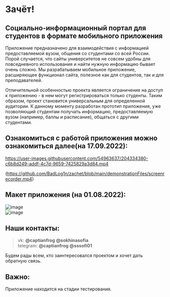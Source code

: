 # Зачёт!
## Социально-информационный портал для студентов в формате мобильного приложения  

Приложение предназначено для взаимодействия с информацией предоставляемой вузом, общения со студентами со всей России.  
Порой случается, что сайты университетов не совсем удобны для повседневного использования и найти нужную информацию бывает очень сложно. Мы разрабатываем мобильное приложение, расширяющее функционал сайта, полезное как для студентов, так и для преподавателей.   

Отличительной особенностью проекта является ограничение на доступ к приложению - в нем могут регистрироваться только студенты. Таким образом, проект становится универсальным для определенной аудитории. К данному моменту разработан прототип приложения, уже позволяющий студентам получать информацию, предоставляемую вузом (например, баллы и расписание), общаться с другими студентами.  

## Ознакомиться с работой приложения можно ознакомиться далее(на 17.09.2022):  

https://user-images.githubusercontent.com/54963637/204334380-c6b8d249-addf-4c7d-9659-7425829a3d84.mp4
  
(https://github.com/BadLog1n/zachet/blob/main/demonstrationFiles/screenrecorder.mp4)

## Макет приложения (на 01.08.2022):  
![image](https://github.com/BadLog1n/zachet/blob/main/demonstrationFiles/1.jpg)  
![image](https://github.com/BadLog1n/zachet/blob/main/demonstrationFiles/2.jpg)  

## Наши контакты:  
> vk: **@captianfrog @sokhinasofia**  
> telegram: **@captianfrog @sssofi01**  


Будем рады всем, кто заинтересовался проектом и хочет дать обратную связь.  

## Важно: 
Приложение находится на стадии тестирования. 
